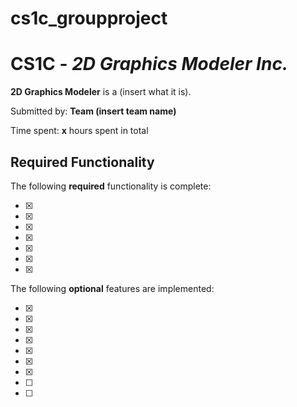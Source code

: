 # cs1c_groupproject
# CS1C - *2D Graphics Modeler Inc.*

**2D Graphics Modeler** is a (insert what it is).

Submitted by: **Team (insert team name)**

Time spent: **x** hours spent in total

## Required Functionality

The following **required** functionality is complete:

* [x]
* [x] 
* [x] 
* [x] 
* [x] 
* [x] 
* [x] 

The following **optional** features are implemented:

* [x] 
* [x] 
* [x] 
* [x] 
* [x] 
* [x] 
* [x] 
* [ ] 
* [ ] 
